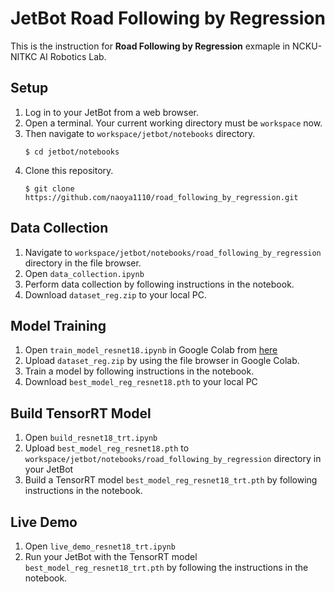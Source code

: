 # JetBot Road Following by Regression

This is the instruction for **Road Following by Regression** exmaple in NCKU-NITKC AI Robotics Lab. 


## Setup
1. Log in to your JetBot from a web browser.
1. Open a terminal. Your current working directory must be `workspace` now. 
1. Then navigate to `workspace/jetbot/notebooks` directory.
    ```
    $ cd jetbot/notebooks
    ```
1. Clone this repository.
    ```
    $ git clone https://github.com/naoya1110/road_following_by_regression.git
    ```

## Data Collection
1. Navigate to `workspace/jetbot/notebooks/road_following_by_regression` directory in the file browser.
1. Open `data_collection.ipynb`
1. Perform data collection by following instructions in the notebook.
1. Download `dataset_reg.zip` to your local PC.

## Model Training
1. Open `train_model_resnet18.ipynb` in Google Colab from [here](https://colab.research.google.com/github/naoya1110/road_following_by_regression/blob/main/train_model_resnet18.ipynb)
1. Upload `dataset_reg.zip` by using the file browser in Google Colab.
1. Train a model by following instructions in the notebook.
1. Download `best_model_reg_resnet18.pth` to your local PC

## Build TensorRT Model
1. Open `build_resnet18_trt.ipynb`
1. Upload `best_model_reg_resnet18.pth` to `workspace/jetbot/notebooks/road_following_by_regression` directory in your JetBot
1. Build a TensorRT model `best_model_reg_resnet18_trt.pth` by following instructions in the notebook.

## Live Demo
1. Open `live_demo_resnet18_trt.ipynb`
1. Run your JetBot with the TensorRT model `best_model_reg_resnet18_trt.pth` by following the instructions in the notebook.
